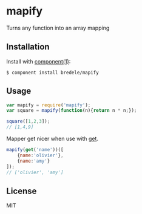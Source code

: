 # mapify

  Turns any function into an array mapping

## Installation

  Install with [component(1)](http://component.io):

    $ component install bredele/mapify

## Usage

```js
var mapify = require('mapify');
var square = mapify(function(n){return n * n;});

square([1,2,3]);
// [1,4,9]

```

Mapper get nicer when use with [get](https://github.com/timoxley/get).

```js
mapify(get('name'))([
	{name:'olivier'},
	{name:'amy'}
]);
// ['olivier', 'amy']

```

## License

  MIT
